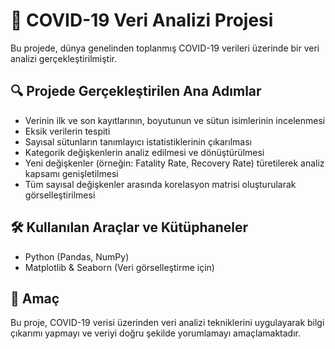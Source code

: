
# 🦠 COVID-19 Veri Analizi Projesi

Bu projede, dünya genelinden toplanmış COVID-19 verileri üzerinde bir veri analizi gerçekleştirilmiştir. 

## 🔍 Projede Gerçekleştirilen Ana Adımlar

- Verinin ilk ve son kayıtlarının, boyutunun ve sütun isimlerinin incelenmesi
- Eksik verilerin tespiti
- Sayısal sütunların tanımlayıcı istatistiklerinin çıkarılması
- Kategorik değişkenlerin analiz edilmesi ve dönüştürülmesi
- Yeni değişkenler (örneğin: Fatality Rate, Recovery Rate) türetilerek analiz kapsamı genişletilmesi
- Tüm sayısal değişkenler arasında korelasyon matrisi oluşturularak görselleştirilmesi

## 🛠️ Kullanılan Araçlar ve Kütüphaneler

- Python (Pandas, NumPy)
- Matplotlib & Seaborn (Veri görselleştirme için)

## 🎯 Amaç

Bu proje, COVID-19 verisi üzerinden veri analizi tekniklerini uygulayarak bilgi çıkarımı yapmayı ve veriyi doğru şekilde yorumlamayı amaçlamaktadır.


